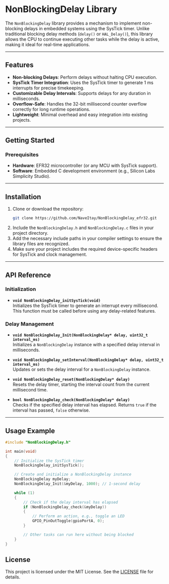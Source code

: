 # NonBlockingDelay Library

The `NonBlockingDelay` library provides a mechanism to implement non-blocking delays in embedded systems using the SysTick timer. Unlike traditional blocking delay methods (`delay()` or `HAL_Delay()`), this library allows the CPU to continue executing other tasks while the delay is active, making it ideal for real-time applications.

---

## Features

- **Non-blocking Delays**: Perform delays without halting CPU execution.
- **SysTick Timer Integration**: Uses the SysTick timer to generate 1 ms interrupts for precise timekeeping.
- **Customizable Delay Intervals**: Supports delays for any duration in milliseconds.
- **Overflow-Safe**: Handles the 32-bit millisecond counter overflow correctly for long runtime operations.
- **Lightweight**: Minimal overhead and easy integration into existing projects.

---

## Getting Started

### Prerequisites

- **Hardware**: EFR32 microcontroller (or any MCU with SysTick support).
- **Software**: Embedded C development environment (e.g., Silicon Labs Simplicity Studio).

---

## Installation

1. Clone or download the repository:
   ```bash
   git clone https://github.com/NaveItay/NonBlockingDelay_efr32.git
2. Include the `NonBlockingDelay.h` and `NonBlockingDelay.c` files in your project directory.
3. Add the necessary include paths in your compiler settings to ensure the library files are recognized.
4. Make sure your project includes the required device-specific headers for SysTick and clock management.

---

## API Reference

### Initialization

- **`void NonBlockingDelay_initSysTick(void)`**  
  Initializes the SysTick timer to generate an interrupt every millisecond. This function must be called before using any delay-related features.

### Delay Management

- **`void NonBlockingDelay_Init(NonBlockingDelay* delay, uint32_t interval_ms)`**  
  Initializes a `NonBlockingDelay` instance with a specified delay interval in milliseconds.

- **`void NonBlockingDelay_setInterval(NonBlockingDelay* delay, uint32_t interval_ms)`**  
  Updates or sets the delay interval for a `NonBlockingDelay` instance.

- **`void NonBlockingDelay_reset(NonBlockingDelay* delay)`**  
  Resets the delay timer, starting the interval count from the current millisecond time.

- **`bool NonBlockingDelay_check(NonBlockingDelay* delay)`**  
  Checks if the specified delay interval has elapsed. Returns `true` if the interval has passed, `false` otherwise.

---

## Usage Example

```c
#include "NonBlockingDelay.h"

int main(void)
{
    // Initialize the SysTick timer
    NonBlockingDelay_initSysTick();

    // Create and initialize a NonBlockingDelay instance
    NonBlockingDelay myDelay;
    NonBlockingDelay_Init(&myDelay, 1000); // 1-second delay

    while (1)
    {
        // Check if the delay interval has elapsed
        if (NonBlockingDelay_check(&myDelay))
        {
            // Perform an action, e.g., toggle an LED
            GPIO_PinOutToggle(gpioPortA, 0);
        }

        // Other tasks can run here without being blocked
    }
}

```

## License

This project is licensed under the MIT License. See the [LICENSE](LICENSE) file for details.
